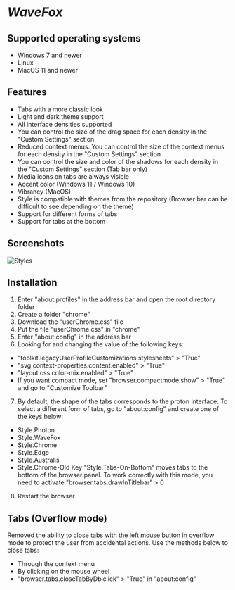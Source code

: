 # *WaveFox*

## Supported operating systems
* Windows 7 and newer
* Linux 
* MacOS 11 and newer

## Features
* Tabs with a more classic look
* Light and dark theme support 
* All interface densities supported
* You can control the size of the drag space for each density in the "Custom Settings" section
* Reduced context menus. You can control the size of the context menus for each density in the "Custom Settings" section
* You can control the size and color of the shadows for each density in the "Custom Settings" section (Tab bar only)
* Media icons on tabs are always visible
* Accent color (Windows 11 / Windows 10) 
* Vibrancy (MacOS)
* Style is compatible with themes from the repository (Browser bar can be difficult to see depending on the theme)
* Support for different forms of tabs
* Support for tabs at the bottom 

## Screenshots
![Styles](https://user-images.githubusercontent.com/85301851/139716492-b4ac94d2-8dc8-41ff-acc8-53631cd3befd.png)

## Installation
1) Enter "about:profiles" in the address bar and open the root directory folder
2) Create a folder "chrome"
3) Download the "userChrome.css" file
4) Put the file "userChrome.css" in "chrome"
5) Enter "about:config" in the address bar
6) Looking for and changing the value of the following keys:
* "toolkit.legacyUserProfileCustomizations.stylesheets" > "True"
* "svg.context-properties.content.enabled" > "True"
* "layout.css.color-mix.enabled" > "True"
* If you want compact mode, set "browser.compactmode.show" > "True" and go to "Customize Toolbar"
7) By default, the shape of the tabs corresponds to the proton interface. To select a different form of tabs, go to "about:config" and create one of the keys below:
* Style.Photon
* Style.WaveFox
* Style.Chrome
* Style.Edge
* Style.Australis
* Style.Chrome-Old
Key "Style.Tabs-On-Bottom" moves tabs to the bottom of the browser panel. To work correctly with this mode, you need to activate "browser.tabs.drawInTitlebar" > 0  
8) Restart the browser

## Tabs (Overflow mode)
Removed the ability to close tabs with the left mouse button in overflow mode to protect the user from accidental actions. Use the methods below to close tabs:
* Through the context menu
* By clicking on the mouse wheel
* "browser.tabs.closeTabByDblclick" > "True" in "about:config"

